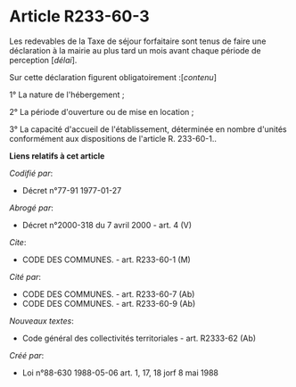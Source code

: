 # Article R233-60-3

Les redevables de la Taxe de séjour forfaitaire sont tenus de faire une déclaration à la mairie au plus tard un mois avant
chaque période de perception [*délai*].

Sur cette déclaration figurent obligatoirement :[*contenu*]

1° La nature de l'hébergement ;

2° La période d'ouverture ou de mise en location ;

3° La capacité d'accueil de l'établissement, déterminée en nombre d'unités conformément aux dispositions de l'article R.
233-60-1..

**Liens relatifs à cet article**

_Codifié par_:

  - Décret n°77-91 1977-01-27

_Abrogé par_:

  - Décret n°2000-318 du 7 avril 2000 - art. 4 (V)

_Cite_:

  - CODE DES COMMUNES. - art. R233-60-1 (M)

_Cité par_:

  - CODE DES COMMUNES. - art. R233-60-7 (Ab)
  - CODE DES COMMUNES. - art. R233-60-9 (Ab)

_Nouveaux textes_:

  - Code général des collectivités territoriales - art. R2333-62 (Ab)

_Créé par_:

  - Loi n°88-630 1988-05-06 art. 1, 17, 18 jorf 8 mai 1988
